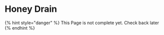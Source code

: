 # Honey Drain

{% hint style="danger" %}
This Page is not complete yet. Check back later
{% endhint %}

